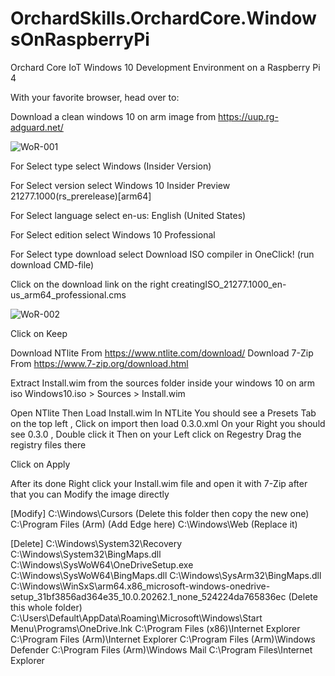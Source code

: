 # OrchardSkills.OrchardCore.WindowsOnRaspberryPi

Orchard Core IoT Windows 10 Development Environment on a Raspberry Pi 4

With your favorite browser, head over to: 

Download a clean windows 10 on arm image from https://uup.rg-adguard.net/

![WoR-001](https://user-images.githubusercontent.com/59172485/103178291-b2cec680-483e-11eb-86ee-b27e15f1eead.png)

For Select type select Windows (Insider Version)

For Select version select Windows 10 Insider Preview 21277.1000(rs_prerelease)[arm64]

For Select language select en-us: English (United States)

For Select edition select Windows 10 Professional

For Select type download select Download ISO compiler in OneClick! (run download CMD-file) 

Click on the download link on the right creatingISO_21277.1000_en-us_arm64_professional.cms

![WoR-002](https://user-images.githubusercontent.com/59172485/103178293-bc582e80-483e-11eb-8aa8-3914612f8a5e.png)

Click on Keep


Download NTlite From https://www.ntlite.com/download/
Download 7-Zip From https://www.7-zip.org/download.html

Extract Install.wim from the sources folder inside your windows 10 on arm iso
Windows10.iso > Sources > Install.wim

Open NTlite Then Load Install.wim
In NTLite You should see a Presets Tab on the top left , Click on import then load 0.3.0.xml
On your Right you should see 0.3.0 , Double click it
Then on your Left click on Regestry
Drag the registry files there

Click on Apply

After its done Right click your Install.wim file and open it with 7-Zip
after that you can Modify the image directly

[Modify]
C:\Windows\Cursors (Delete this folder then copy the new one)
C:\Program Files (Arm) (Add Edge here)
C:\Windows\Web (Replace it)

[Delete]
C:\Windows\System32\Recovery
C:\Windows\System32\BingMaps.dll
C:\Windows\SysWoW64\OneDriveSetup.exe
C:\Windows\SysWoW64\BingMaps.dll
C:\Windows\SysArm32\BingMaps.dll
C:\Windows\WinSxS\arm64.x86_microsoft-windows-onedrive-setup_31bf3856ad364e35_10.0.20262.1_none_524224da765836ec (Delete this whole folder)
C:\Users\Default\AppData\Roaming\Microsoft\Windows\Start Menu\Programs\OneDrive.lnk
C:\Program Files (x86)\Internet Explorer
C:\Program Files (Arm)\Internet Explorer
C:\Program Files (Arm)\Windows Defender
C:\Program Files (Arm)\Windows Mail
C:\Program Files\Internet Explorer
